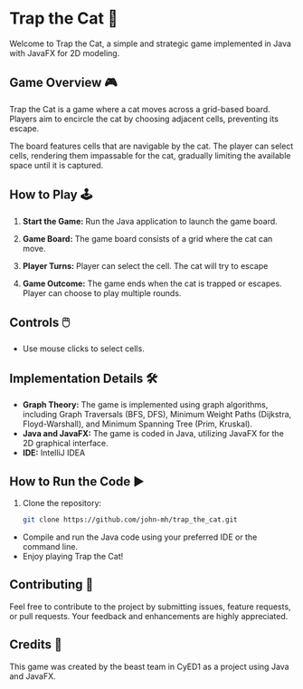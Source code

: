 # Trap the Cat 🐾

Welcome to Trap the Cat, a simple and strategic game implemented in Java with JavaFX for 2D modeling.

## Game Overview 🎮

Trap the Cat is a game where a cat moves across a grid-based board. Players aim to encircle the cat by choosing adjacent cells, preventing its escape.

The board features cells that are navigable by the cat. The player can select cells, rendering them impassable for the cat, gradually limiting the available space until it is captured.

## How to Play 🕹️

1. **Start the Game:** Run the Java application to launch the game board.

2. **Game Board:** The game board consists of a grid where the cat can move.

3. **Player Turns:** Player can select the cell. The cat will try to escape

4. **Game Outcome:** The game ends when the cat is trapped or escapes. Player can choose to play multiple rounds.

## Controls 🖱️

- Use mouse clicks to select cells.

## Implementation Details 🛠️

- **Graph Theory:** The game is implemented using graph algorithms, including Graph Traversals (BFS, DFS), Minimum Weight Paths (Dijkstra, Floyd-Warshall), and Minimum Spanning Tree (Prim, Kruskal).
- **Java and JavaFX:** The game is coded in Java, utilizing JavaFX for the 2D graphical interface.
- **IDE:** IntelliJ IDEA

## How to Run the Code ▶️

1. Clone the repository:

   ```bash
   git clone https://github.com/john-mh/trap_the_cat.git

- Compile and run the Java code using your preferred IDE or the command line.
- Enjoy playing Trap the Cat!

## Contributing 🤝
Feel free to contribute to the project by submitting issues, feature requests, or pull requests. Your feedback and enhancements are highly appreciated.

## Credits 🙌
This game was created by the beast team in CyED1 as a project using Java and JavaFX.
